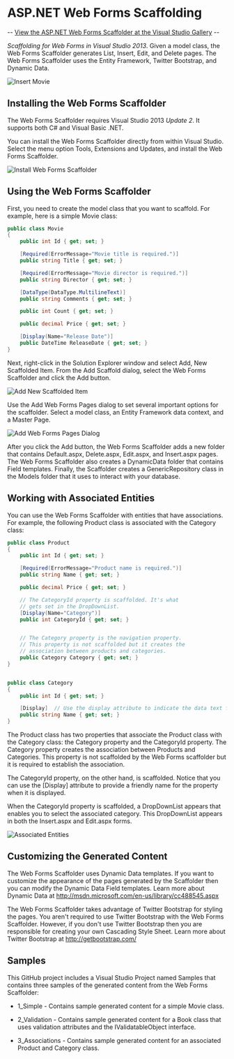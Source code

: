 ASP.NET Web Forms Scaffolding
===================

 -- [View the ASP.NET Web Forms Scaffolder at the Visual Studio Gallery](http://visualstudiogallery.msdn.microsoft.com/a6c3614f-83be-4749-afbc-8da394b6ea86) --

_Scaffolding for Web Forms in Visual Studio 2013_. Given a model class, the Web Forms Scaffolder generates List, Insert, Edit, and Delete pages. The Web Forms Scaffolder uses the Entity Framework, Twitter Bootstrap, and Dynamic Data.

![Insert Movie](/READMEImages/InsertMovie.png "Insert Movie")

## Installing the Web Forms Scaffolder

The Web Forms Scaffolder requires Visual Studio 2013 _Update 2_. It supports both C# and Visual Basic .NET.

You can install the Web Forms Scaffolder directly from within Visual Studio. Select the menu option Tools, Extensions and Updates, and install the Web Forms Scaffolder.

![Install Web Forms Scaffolder](/READMEImages/Install.png "Install Web Forms Scaffolder")

## Using the Web Forms Scaffolder

First, you need to create the model class that you want to scaffold. For example, here is a simple Movie class:

```C#
public class Movie
{
    public int Id { get; set; }

    [Required(ErrorMessage="Movie title is required.")]
    public string Title { get; set; }

    [Required(ErrorMessage="Movie director is required.")]
    public string Director { get; set; }

    [DataType(DataType.MultilineText)]
    public string Comments { get; set; }

    public int Count { get; set; }

    public decimal Price { get; set; }

    [Display(Name="Release Date")]
    public DateTime ReleaseDate { get; set; }
}

```

Next, right-click in the Solution Explorer window and select Add, New Scaffolded Item. From the Add Scaffold dialog, select the Web Forms Scaffolder and click the Add button.

![Add New Scaffolded Item](/READMEImages/AddNewScaffoldedItem.png "Add, New Scaffolded Item")

Use the Add Web Forms Pages dialog to set several important options for the scaffolder. Select a model class, an Entity Framework data context, and a Master Page.

![Add Web Forms Pages Dialog](/READMEImages/AddWebFormsPages.png "Add Web Forms Pages Dialog")

After you click the Add button, the Web Forms Scaffolder adds a new folder that contains Default.aspx, Delete.aspx, Edit.aspx, and Insert.aspx pages. The Web Forms Scaffolder also creates a DynamicData folder that contains Field templates. Finally, the Scaffolder
creates a GenericRepository class in the Models folder that it uses to interact with your database.

## Working with Associated Entities

You can use the Web Forms Scaffolder with entities that have associations. For example, the following Product
class is associated with the Category class:

```C#
public class Product
{
    public int Id { get; set; }

    [Required(ErrorMessage="Product name is required.")]
    public string Name { get; set; }

    public decimal Price { get; set; }

    // The CategoryId property is scaffolded. It's what
    // gets set in the DropDownList.
    [Display(Name="Category")]
    public int CategoryId { get; set; }


    // The Category property is the navigation property.
    // This property is not scaffolded but it creates the 
    // association between products and categories.
    public Category Category { get; set; }
}


public class Category
{
    public int Id { get; set; }

    [Display]  // Use the display attribute to indicate the data text field for the DropDownList
    public string Name { get; set; }
}

```

The Product class has two properties that associate the Product class with the Category class: the Category property and the CategoryId property.
The Category property creates the association between Products and Categories. This property is not scaffolded by the Web Forms scaffolder but it is required to establish the association.

The CategoryId property, on the other hand, is scaffolded. Notice that you can use the [Display] attribute to provide a friendly name for the property when it is displayed.

When the CategoryId property is scaffolded, a DropDownList appears that enables you to select the associated category. This DropDownList appears in both the Insert.aspx and Edit.aspx forms.

![Associated Entities](/READMEImages/Associations.png "Associations")


## Customizing the Generated Content

The Web Forms Scaffolder uses Dynamic Data templates. If you want to customize the appearance of the pages generated by the Scaffolder then you can modify the Dynamic Data Field templates. Learn more about Dynamic Data at http://msdn.microsoft.com/en-us/library/cc488545.aspx  

The Web Forms Scaffolder takes advantage of Twitter Bootstrap for styling the pages. You aren't required to use Twitter Bootstrap with the Web Forms Scaffolder. However, if you don't use Twitter Bootstrap then you are responsible for creating your own Cascading Style Sheet. Learn more about Twitter Bootstrap at http://getbootstrap.com/   

## Samples

This GitHub project includes a Visual Studio Project named Samples that contains three samples of the generated
content from the Web Forms Scaffolder:

* 1_Simple - Contains sample generated content for a simple Movie class.

* 2_Validation - Contains sample generated content for a Book class that uses validation attributes and the IValidatableObject interface.

* 3_Associations - Contains sample generated content for an associated Product and Category class.